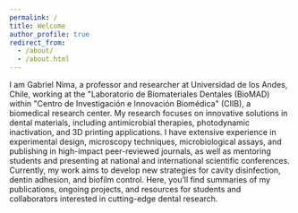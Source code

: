 ```yaml
---
permalink: /
title: Welcome
author_profile: true
redirect_from: 
  - /about/
  - /about.html
---
```


I am Gabriel Nima, a professor and researcher at Universidad de los Andes, Chile, working at the "Laboratorio de Biomateriales Dentales (BioMAD) within "Centro de Investigación e Innovación Biomédica" (CIIB), a biomedical research center. My research focuses on innovative solutions in dental materials, including antimicrobial therapies, photodynamic inactivation, and 3D printing applications. I have extensive experience in experimental design, microscopy techniques, microbiological assays, and publishing in high-impact peer-reviewed journals, as well as mentoring students and presenting at national and international scientific conferences.
Currently, my work aims to develop new strategies for cavity disinfection, dentin adhesion, and biofilm control. Here, you’ll find summaries of my publications, ongoing projects, and resources for students and collaborators interested in cutting-edge dental research.
